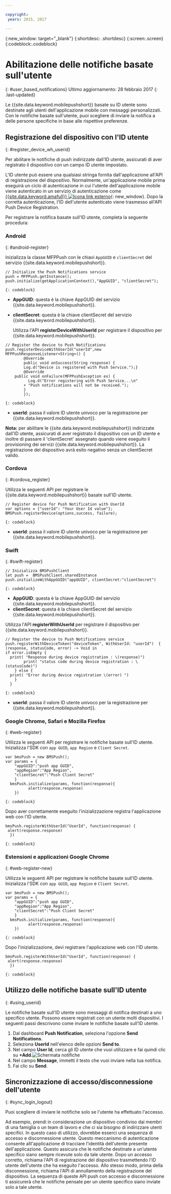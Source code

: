 ```yaml
---

copyright:
 years: 2015, 2017

---
```


{:new_window: target="_blank"}
{:shortdesc: .shortdesc}
{:screen:.screen}
{:codeblock:.codeblock}

# Abilitazione delle notifiche basate sull'utente
{: #user_based_notifications}
Ultimo aggiornamento: 28 febbraio 2017
{: .last-updated}

Le {{site.data.keyword.mobilepushshort}} basate su ID utente sono destinate agli utenti dell'applicazione mobile con messaggi personalizzati. Con le notifiche basate sull'utente, puoi scegliere di inviare la notifica a delle persone specifiche in base alle rispettive preferenze.

## Registrazione del dispositivo con l'ID utente
{: #register_device_wh_userid}

Per abilitare le notifiche di push indirizzate dall'ID utente, assicurati di aver registrato il dispositivo con un campo ID utente impostato.     

L'ID utente può essere una qualsiasi stringa fornita dall'applicazione all'API di registrazione del dispositivo. Normalmente, un'applicazione mobile prima eseguirà un ciclo di autenticazione in cui l'utente dell'applicazione mobile viene autenticato in un servizio di autenticazione come [{{site.data.keyword.amafull}} ![Icona link esterno](../../icons/launch-glyph.svg "Icona link esterno")](https://console.ng.bluemix.net/docs/services/mobileaccess/index.html){: new_window}. Dopo la corretta autenticazione, l'ID dell'utente autenticato viene trasmesso all'API Push Device Registration. 

Per registrare la notifica basate sull'ID utente, completa la seguente procedura:

### Android
{: #android-register}

Inizializza la classe MFPPush con le chiavi `AppGUID` e `clientSecret` del servizio {{site.data.keyword.mobilepushshort}}.
```
// Initialize the Push Notifications service
push = MFPPush.getInstance();
push.initialize(getApplicationContext(),"AppGUID", "clientSecret");
```
	{: codeblock}


- **AppGUID**: questa è la chiave AppGUID del servizio {{site.data.keyword.mobilepushshort}}.
- **clientSecret**: questa è la chiave clientSecret del servizio {{site.data.keyword.mobilepushshort}}.

  Utilizza l'API **registerDeviceWithUserId** per registrare il dispositivo per {{site.data.keyword.mobilepushshort}}.

```
// Register the device to Push Notifications
push.registerDeviceWithUserId("userId",new MFPPushResponseListener<String>() {
		@Override
		public void onSuccess(String response) {
		Log.d("Device is registered with Push Service.");}
		@Override
    public void onFailure(MFPPushException ex) {
		  Log.d("Error registering with Push Service...\n"
        + "Push notifications will not be received.");
		}
		});
```
	{: codeblock}

- **userId**: passa il valore ID utente univoco per la registrazione per {{site.data.keyword.mobilepushshort}}.

**Nota:** per abilitare le {{site.data.keyword.mobilepushshort}} indirizzate dall'ID utente, assicurati di aver registrato il dispositivo con un ID utente e inoltre di passare il 'clientSecret' assegnato quando viene eseguito il provisioning dei servizi {{site.data.keyword.mobilepushshort}}. La registrazione del dispositivo avrà esito negativo senza un clientSecret valido.

### Cordova
{: #cordova_register}

Utilizza le seguenti API per registrare le {{site.data.keyword.mobilepushshort}} basate sull'ID utente.

```
// Register device for Push Notification with UserId
var options = {"userId": "Your User Id value"};
BMSPush.registerDevice(options,success, failure); 
```
	{: codeblock}


- **userId**: passa il valore ID utente univoco per la registrazione per {{site.data.keyword.mobilepushshort}}.


### Swift
{: #swift-register}

```
// Inizializza BMSPushClient
let push =  BMSPushClient.sharedInstance
push.initializeWithAppGUID("appGUID", clientSecret:"clientSecret")
```
	{: codeblock}


- **AppGUID**: questa è la chiave AppGUID del servizio {{site.data.keyword.mobilepushshort}}.
- **clientSecret**: questa è la chiave clientSecret del servizio {{site.data.keyword.mobilepushshort}}.

Utilizza l'API **registerWithUserId** per registrare il dispositivo per {{site.data.keyword.mobilepushshort}}.

```
// Register the device to Push Notifications service
push.registerWithDeviceToken("deviceToken", WithUserId: "userId")  { (response, statusCode, error) -> Void in
if error.isEmpty {
  print( "Response during device registration : \(response)")
        print( "status code during device registration : \(statusCode)")
    } else {
  print( "Error during device registration \(error) ")
    }
  }
```
	{: codeblock}

- **userId**: passa il valore ID utente univoco per la registrazione per {{site.data.keyword.mobilepushshort}}.

### Google Chrome, Safari e Mozilla Firefox
{: #web-register}

Utilizza le seguenti API per registrare le notifiche basate sull'ID utente. Inizializza l'SDK con `app GUID`, `app Region` e `Client Secret`.

```
var bmsPush = new BMSPush();
var params = {
    "appGUID":"push app GUID",
    "appRegion":"App Region",
    "clientSecret":"Push Client Secret" 
    }
  bmsPush.initialize(params, function(response){
          alert(response.response)
    })
```
	{: codeblock}
  
Dopo aver correttamente eseguito l'inizializzazione registra l'applicazione web con l'ID utente.

```
bmsPush.registerWithUserId("UserId", function(response) {
 alert(response.response)
  })
```
	{: codeblock}

### Estensioni e applicazioni Google Chrome
{: #web-register-new}

Utilizza le seguenti API per registrare le notifiche basate sull'ID utente. Inizializza l'SDK con `app GUID`, `app Region` e `Client Secret`.

```
var bmsPush = new BMSPush();
var params = {
    "appGUID":"push app GUID",
    "appRegion":"App Region",
    "clientSecret":"Push Client Secret" 
    }
  bmsPush.initialize(params, function(response){
          alert(response.response)
    })
```
	{: codeblock}
  
Dopo l'inizializzazione, devi registrare l'applicazione web con l'ID utente.

```
bmsPush.registerWithUserId("UserId", function(response) {
 alert(response.response)
  })
```
	{: codeblock}

## Utilizzo delle notifiche basate sull'ID utente
{: #using_userid}

Le notifiche basate sull'ID utente sono messaggi di notifica destinati a uno specifico utente. Possono essere registrati con un utente molti dispositivi. I seguenti passi descrivono come inviare le notifiche basate sull'ID utente.

1. Dal dashboard **Push Notification**, seleziona l'opzione **Send Notifications**.
1. Seleziona **UserId** nell'elenco delle opzioni **Send to**.
1. Nel campo **User Id**, cerca gli ID utente che vuoi utilizzare e fai quindi clic su **+Add**.![Schermata notifiche](images/user_notification.jpg)
1. Nel campo **Message**, immetti il testo che vuoi inviare nella tua notifica.
1. Fai clic su **Send**.


## Sincronizzazione di accesso/disconnessione dell'utente 
{: #sync_login_logout}

Puoi scegliere di inviare le notifiche solo se l'utente ha effettuato l'accesso. 

Ad esempio, prendi in considerazione un dispositivo condiviso dai membri di una famiglia o un team di lavoro e che ci sia bisogno di indirizzare utenti specifici. In questo caso di utilizzo, dovrebbe esserci una sequenza di accesso e disconnessione utente. Questo meccanismo di autenticazione consente alll'applicazione di tracciare l'identità dell'utente presente dell'applicazione. Questo assicura che le notifiche destinate a un'utente specifico siano sempre ricevute solo da tale utente. Dopo un accesso corretto, richiama l'API di registrazione del dispositivo trasmettendo l'ID utente dell'utente che ha eseguito l'accesso. Allo stesso modo, prima della disconnessione, richiama l'API di annullamento della registrazione del dispositivo. La sequenza di queste API push con accesso e disconnessione ti assicurerà che le notifiche pensate per un utente specifico siano inviate solo a tale utente.
